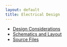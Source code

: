 ```yaml
---
layout: default
title: Electrical Design
---
```


* [Design Considerations](/electrical/design/index.html)
* [Schematics and Layout](/electrical/schematics/index.html)
* [Source Files](/electrical/sources/index.html)

